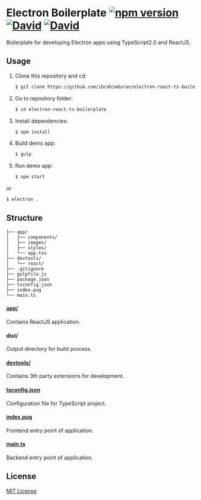 # Electron Boilerplate [![npm version](https://badge.fury.io/js/electron-react-ts-boilerplate.svg)](https://badge.fury.io/js/electron-react-ts-boilerplate) [![David](https://img.shields.io/david/strongloop/express.svg)](https://david-dm.org/ibrahimduran/electron-react-ts-boilerplate) [![David](https://img.shields.io/david/dev/ibrahimduran/electron-react-ts-boilerplate.svg)](https://david-dm.org/ibrahimduran/electron-react-ts-boilerplate?type=dev)
Boilerplate for developing Electron apps using TypeScript2.0 and ReactJS.

## Usage

1. Clone this repository and cd:

	```bash
	$ git clone https://github.com/ibrahimduran/electron-react-ts-boilerplate.git
	```

2. Go to repository folder:

	```bash
	$ cd electron-react-ts-boilerplate
	```

3. Install dependencies:

	```bash
	$ npm install
	```

4. Build demo app:

	```bash
	$ gulp
	```

5. Run demo app:

	```bash
	$ npm start
	```
  or
  ```bash
  $ electron .
  ```

## Structure

```
├── app/
│   ├── components/
│   ├── images/
│   ├── styles/
│   └── app.tsx
├── devtools/
│   └── react/
├── .gitignore
├── gulpfile.js
├── package.json
├── tsconfig.json
├── index.pug
└── main.ts

```

#### [app/](https://github.com/ibrahimduran/electron-react-ts-boilerplate/tree/master/app)

Contains ReactJS application.

#### dist/

Output directory for build process.

#### [devtools/](https://github.com/ibrahimduran/electron-react-ts-boilerplate/tree/master/devtools)

Contains 3th party extensions for development. 

#### [tsconfig.json](https://github.com/ibrahimduran/electron-react-ts-boilerplate/blob/master/tsconfig.json)

Configuration file for TypeScript project.

#### [index.pug](https://github.com/ibrahimduran/electron-react-ts-boilerplate/blob/master/index.pug)

Frontend entry point of application.

#### [main.ts](https://github.com/ibrahimduran/electron-react-ts-boilerplate/blob/master/main.ts)

Backend entry point of application.

## License

[MIT License](https://github.com/ibrahimduran/electron-react-ts-boilerplate/blob/master/LICENSE.md)
